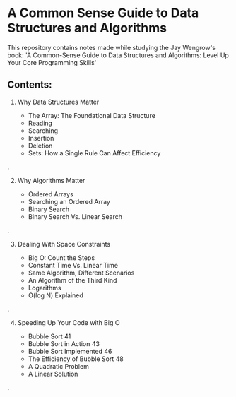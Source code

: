 # A Common Sense Guide to Data Structures and Algorithms

This repository contains notes made while studying the Jay Wengrow's book: 'A Common-Sense Guide to Data Structures and Algorithms: Level Up Your Core Programming Skills'

## Contents:


1. Why Data Structures Matter

    - The Array: The Foundational Data Structure
    - Reading 
    - Searching 
    - Insertion 
    - Deletion 
    - Sets: How a Single Rule Can Affect Efficiency

.

2. Why Algorithms Matter

    - Ordered Arrays
    - Searching an Ordered Array
    - Binary Search
    - Binary Search Vs. Linear Search

.

3. Dealing With Space Constraints

    - Big O: Count the Steps
    - Constant Time Vs. Linear Time 
    - Same Algorithm, Different Scenarios
    - An Algorithm of the Third Kind
    - Logarithms 
    - O(log N) Explained

.

4. Speeding Up Your Code with Big O

    - Bubble Sort 41
    - Bubble Sort in Action 43
    - Bubble Sort Implemented 46
    - The Efficiency of Bubble Sort 48
    - A Quadratic Problem 
    - A Linear Solution 

.

